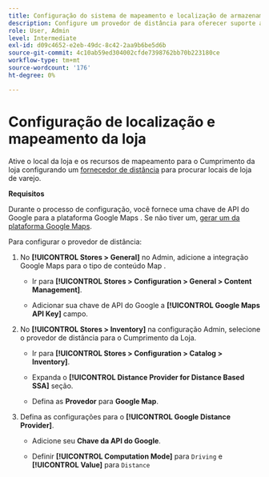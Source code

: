```yaml
---
title: Configuração do sistema de mapeamento e localização de armazenamento
description: Configure um provedor de distância para oferecer suporte ao mapeamento de localização da loja na interface do usuário da loja. As soluções de fornecimento de armazenamento exigem um provedor de distância para permitir a pesquisa em lojas de varejo e outros recursos de mapeamento e agendamento para o fluxo de trabalho de cumprimento completo.
role: User, Admin
level: Intermediate
exl-id: d09c4652-e2eb-49dc-8c42-2aa9b6be5d6b
source-git-commit: 4c10ab59ed304002cfde7398762bb70b223180ce
workflow-type: tm+mt
source-wordcount: '176'
ht-degree: 0%

---
```


# Configuração de localização e mapeamento da loja

Ative o local da loja e os recursos de mapeamento para o Cumprimento da loja configurando um [fornecedor de distância](https://docs.magento.com/user-guide/catalog/inventory-configure-distance-priority.html) para procurar locais de loja de varejo.

**Requisitos**

Durante o processo de configuração, você fornece uma chave de API do Google para a plataforma Google Maps . Se não tiver um, [gerar um da plataforma Google Maps](https://docs.magento.com/user-guide/catalog/inventory-configure-distance-priority.html#configure-google-maps).

Para configurar o provedor de distância:

1. No **[!UICONTROL Stores > General]** no Admin, adicione a integração Google Maps para o tipo de conteúdo Map .

   - Ir para **[!UICONTROL Stores > Configuration  > General > Content Management]**.

   - Adicionar sua chave de API do Google a **[!UICONTROL Google Maps API Key]** campo.

1. No **[!UICONTROL Stores > Inventory]** na configuração Admin, selecione o provedor de distância para o Cumprimento da Loja.

   - Ir para **[!UICONTROL Stores > Configuration > Catalog > Inventory]**.

   - Expanda o **[!UICONTROL Distance Provider for Distance Based SSA]** seção.

   - Defina as **Provedor** para **Google Map**.

1. Defina as configurações para o **[!UICONTROL Google Distance Provider]**.

   - Adicione seu **Chave da API do Google**.

   - Definir **[!UICONTROL Computation Mode]** para `Driving` e **[!UICONTROL Value]** para `Distance`
